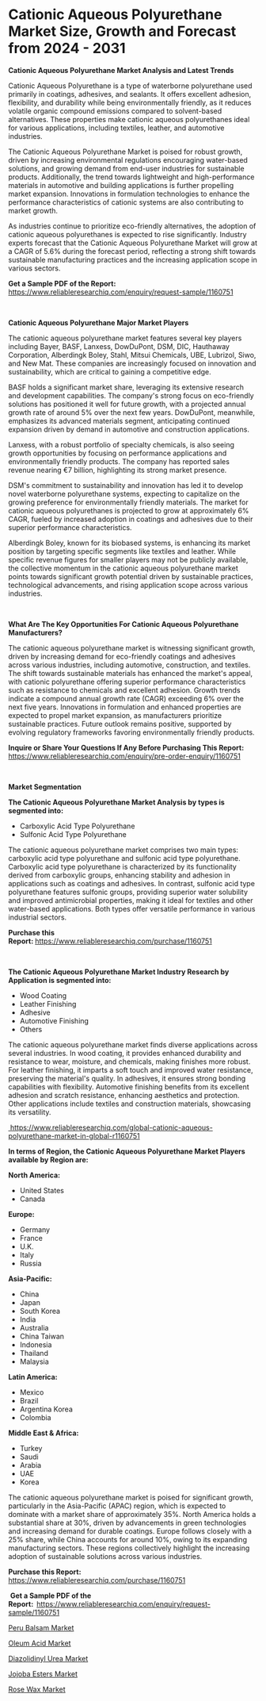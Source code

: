 <p><h1>Cationic Aqueous Polyurethane Market Size, Growth and Forecast from 2024 - 2031</h1></p><p><strong>Cationic Aqueous Polyurethane Market Analysis and Latest Trends</strong></p>
<p><p>Cationic Aqueous Polyurethane is a type of waterborne polyurethane used primarily in coatings, adhesives, and sealants. It offers excellent adhesion, flexibility, and durability while being environmentally friendly, as it reduces volatile organic compound emissions compared to solvent-based alternatives. These properties make cationic aqueous polyurethanes ideal for various applications, including textiles, leather, and automotive industries.</p><p>The Cationic Aqueous Polyurethane Market is poised for robust growth, driven by increasing environmental regulations encouraging water-based solutions, and growing demand from end-user industries for sustainable products. Additionally, the trend towards lightweight and high-performance materials in automotive and building applications is further propelling market expansion. Innovations in formulation technologies to enhance the performance characteristics of cationic systems are also contributing to market growth.</p><p>As industries continue to prioritize eco-friendly alternatives, the adoption of cationic aqueous polyurethanes is expected to rise significantly. Industry experts forecast that the Cationic Aqueous Polyurethane Market will grow at a CAGR of 5.6% during the forecast period, reflecting a strong shift towards sustainable manufacturing practices and the increasing application scope in various sectors.</p></p>
<p><strong>Get a Sample PDF of the Report:&nbsp;</strong> <a href="https://www.reliableresearchiq.com/enquiry/request-sample/1160751?utm_campaign=1594&utm_medium=2&utm_source=Github&utm_content=ia&utm_term=29102024&utm_id=cationic-aqueous-polyurethane">https://www.reliableresearchiq.com/enquiry/request-sample/1160751</a></p>
<p>&nbsp;</p>
<p><strong>Cationic Aqueous Polyurethane Major Market Players</strong></p>
<p><p>The cationic aqueous polyurethane market features several key players including Bayer, BASF, Lanxess, DowDuPont, DSM, DIC, Hauthaway Corporation, Alberdingk Boley, Stahl, Mitsui Chemicals, UBE, Lubrizol, Siwo, and New Mat. These companies are increasingly focused on innovation and sustainability, which are critical to gaining a competitive edge.</p><p>BASF holds a significant market share, leveraging its extensive research and development capabilities. The company's strong focus on eco-friendly solutions has positioned it well for future growth, with a projected annual growth rate of around 5% over the next few years. DowDuPont, meanwhile, emphasizes its advanced materials segment, anticipating continued expansion driven by demand in automotive and construction applications.</p><p>Lanxess, with a robust portfolio of specialty chemicals, is also seeing growth opportunities by focusing on performance applications and environmentally friendly products. The company has reported sales revenue nearing €7 billion, highlighting its strong market presence.</p><p>DSM's commitment to sustainability and innovation has led it to develop novel waterborne polyurethane systems, expecting to capitalize on the growing preference for environmentally friendly materials. The market for cationic aqueous polyurethanes is projected to grow at approximately 6% CAGR, fueled by increased adoption in coatings and adhesives due to their superior performance characteristics.</p><p>Alberdingk Boley, known for its biobased systems, is enhancing its market position by targeting specific segments like textiles and leather. While specific revenue figures for smaller players may not be publicly available, the collective momentum in the cationic aqueous polyurethane market points towards significant growth potential driven by sustainable practices, technological advancements, and rising application scope across various industries.</p></p>
<p>&nbsp;</p>
<p><strong>What Are The Key Opportunities For Cationic Aqueous Polyurethane Manufacturers?</strong></p>
<p><p>The cationic aqueous polyurethane market is witnessing significant growth, driven by increasing demand for eco-friendly coatings and adhesives across various industries, including automotive, construction, and textiles. The shift towards sustainable materials has enhanced the market's appeal, with cationic polyurethane offering superior performance characteristics such as resistance to chemicals and excellent adhesion. Growth trends indicate a compound annual growth rate (CAGR) exceeding 6% over the next five years. Innovations in formulation and enhanced properties are expected to propel market expansion, as manufacturers prioritize sustainable practices. Future outlook remains positive, supported by evolving regulatory frameworks favoring environmentally friendly products.</p></p>
<p><strong>Inquire or Share Your Questions If Any Before Purchasing This Report:</strong> <a href="https://www.reliableresearchiq.com/enquiry/pre-order-enquiry/1160751?utm_campaign=1594&utm_medium=2&utm_source=Github&utm_content=ia&utm_term=29102024&utm_id=cationic-aqueous-polyurethane">https://www.reliableresearchiq.com/enquiry/pre-order-enquiry/1160751</a></p>
<p>&nbsp;</p>
<p><strong>Market Segmentation</strong></p>
<p><strong>The Cationic Aqueous Polyurethane Market Analysis by types is segmented into:</strong></p>
<p><ul><li>Carboxylic Acid Type Polyurethane</li><li>Sulfonic Acid Type Polyurethane</li></ul></p>
<p><p>The cationic aqueous polyurethane market comprises two main types: carboxylic acid type polyurethane and sulfonic acid type polyurethane. Carboxylic acid type polyurethane is characterized by its functionality derived from carboxylic groups, enhancing stability and adhesion in applications such as coatings and adhesives. In contrast, sulfonic acid type polyurethane features sulfonic groups, providing superior water solubility and improved antimicrobial properties, making it ideal for textiles and other water-based applications. Both types offer versatile performance in various industrial sectors.</p></p>
<p><strong>Purchase this Report:&nbsp;</strong><a href="https://www.reliableresearchiq.com/purchase/1160751?utm_campaign=1594&utm_medium=2&utm_source=Github&utm_content=ia&utm_term=29102024&utm_id=cationic-aqueous-polyurethane">https://www.reliableresearchiq.com/purchase/1160751</a></p>
<p>&nbsp;</p>
<p><strong>The Cationic Aqueous Polyurethane Market Industry Research by Application is segmented into:</strong></p>
<p><ul><li>Wood Coating</li><li>Leather Finishing</li><li>Adhesive</li><li>Automotive Finishing</li><li>Others</li></ul></p>
<p><p>The cationic aqueous polyurethane market finds diverse applications across several industries. In wood coating, it provides enhanced durability and resistance to wear, moisture, and chemicals, making finishes more robust. For leather finishing, it imparts a soft touch and improved water resistance, preserving the material's quality. In adhesives, it ensures strong bonding capabilities with flexibility. Automotive finishing benefits from its excellent adhesion and scratch resistance, enhancing aesthetics and protection. Other applications include textiles and construction materials, showcasing its versatility.</p></p>
<p><a href="https://www.reliableresearchiq.com/global-cationic-aqueous-polyurethane-market-in-global-r1160751?utm_campaign=1594&utm_medium=2&utm_source=Github&utm_content=ia&utm_term=29102024&utm_id=cationic-aqueous-polyurethane">&nbsp;https://www.reliableresearchiq.com/global-cationic-aqueous-polyurethane-market-in-global-r1160751</a></p>
<p><strong>In terms of Region, the Cationic Aqueous Polyurethane Market Players available by Region are:</strong></p>
<p>
    <p> <strong> North America: </strong>
        <ul>
            <li>United States</li>
            <li>Canada</li>
        </ul>
        </p> 
    <p> <strong> Europe: </strong>
        <ul>
            <li>Germany</li>
            <li>France</li>
            <li>U.K.</li>
            <li>Italy</li>
            <li>Russia</li>
        </ul>
        </p> 
    <p> <strong> Asia-Pacific: </strong>
        <ul>
            <li>China</li>
            <li>Japan</li>
            <li>South Korea</li>
            <li>India</li>
            <li>Australia</li>
            <li>China Taiwan</li>
            <li>Indonesia</li>
            <li>Thailand</li>
            <li>Malaysia</li>
        </ul>
        </p> 
    <p> <strong> Latin America: </strong>
        <ul>
            <li>Mexico</li>
            <li>Brazil</li>
            <li>Argentina Korea</li>
            <li>Colombia</li>
        </ul>
        </p> 
    <p> <strong> Middle East & Africa: </strong>
        <ul>
            <li>Turkey</li>
            <li>Saudi</li>
            <li>Arabia</li>
            <li>UAE</li>
            <li>Korea</li>
        </ul>
    </p>
    </p>
<p><p>The cationic aqueous polyurethane market is poised for significant growth, particularly in the Asia-Pacific (APAC) region, which is expected to dominate with a market share of approximately 35%. North America holds a substantial share at 30%, driven by advancements in green technologies and increasing demand for durable coatings. Europe follows closely with a 25% share, while China accounts for around 10%, owing to its expanding manufacturing sectors. These regions collectively highlight the increasing adoption of sustainable solutions across various industries.</p></p>
<p><strong>Purchase this Report: </strong><a href="https://www.reliableresearchiq.com/purchase/1160751?utm_campaign=1594&utm_medium=2&utm_source=Github&utm_content=ia&utm_term=29102024&utm_id=cationic-aqueous-polyurethane">https://www.reliableresearchiq.com/purchase/1160751</a></p>
<p>&nbsp;<strong>Get a Sample PDF of the Report:&nbsp;&nbsp;</strong><a href="https://www.reliableresearchiq.com/enquiry/request-sample/1160751?utm_campaign=1594&utm_medium=2&utm_source=Github&utm_content=ia&utm_term=29102024&utm_id=cationic-aqueous-polyurethane">https://www.reliableresearchiq.com/enquiry/request-sample/1160751</a></p>
<p><strong></strong></p>
<p><p><a href="https://www.linkedin.com/pulse/peru-balsam-market-size-segmentation-trends-growth-38m9e?utm_campaign=1594&utm_medium=2&utm_source=Github&utm_content=ia&utm_term=29102024&utm_id=cationic-aqueous-polyurethane">Peru Balsam Market</a></p><p><a href="https://www.linkedin.com/pulse/navigating-global-oleum-acid-market-landscape-trends-forecasts-vxule?utm_campaign=1594&utm_medium=2&utm_source=Github&utm_content=ia&utm_term=29102024&utm_id=cationic-aqueous-polyurethane">Oleum Acid Market</a></p><p><a href="https://www.linkedin.com/pulse/diazolidinyl-urea-market-industry-trends-forecast-period-from-kydle?utm_campaign=1594&utm_medium=2&utm_source=Github&utm_content=ia&utm_term=29102024&utm_id=cationic-aqueous-polyurethane">Diazolidinyl Urea Market</a></p><p><a href="https://www.linkedin.com/pulse/unlocking-growth-potential-strategic-analysis-jojoba-y5v4e?utm_campaign=1594&utm_medium=2&utm_source=Github&utm_content=ia&utm_term=29102024&utm_id=cationic-aqueous-polyurethane">Jojoba Esters Market</a></p><p><a href="https://www.linkedin.com/pulse/global-rose-wax-98-cagr-forecast-2024-2031-subpoenas-y6nre?utm_campaign=1594&utm_medium=2&utm_source=Github&utm_content=ia&utm_term=29102024&utm_id=cationic-aqueous-polyurethane">Rose Wax Market</a></p></p>